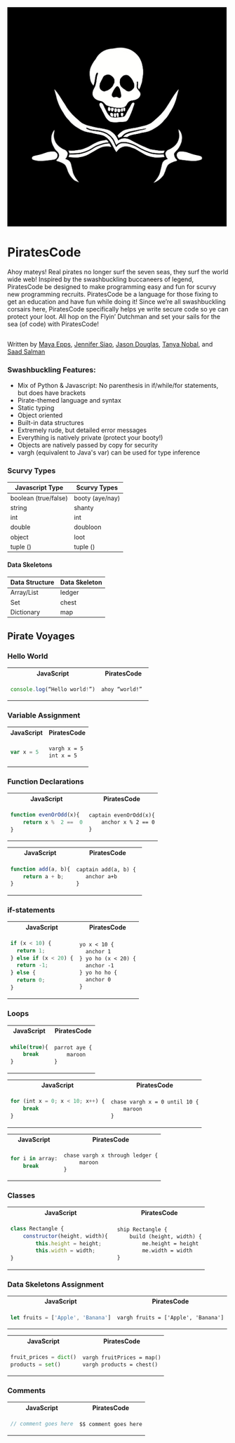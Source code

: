 <img src=./docs/piratescodelogo.jpg width="500" height="500"> 

# PiratesCode

Ahoy mateys! Real pirates no longer surf the seven seas, they surf the world wide web! Inspired by the swashbuckling buccaneers of legend, PiratesCode be designed to make programming easy and fun for scurvy new programming recruits. PiratesCode be a language for those fixing to get an education and have fun while doing it! Since we’re all swashbuckling corsairs here, PiratesCode specifically helps ye write secure code so ye can protect your loot. All hop on the Flyin’ Dutchman and set your sails for the sea (of code) with PiratesCode!

##
Written by [Maya Epps](https://github.com/mayaepps), [Jennifer Siao](https://github.com/jennifer-s19), [Jason Douglas](https://github.com/jasoncd31), [Tanya Nobal](https://github.com/tnobal), and [Saad Salman](https://github.com/thesaadsalman)

### Swashbuckling Features:
- Mix of Python & Javascript: No parenthesis in if/while/for statements, but does have brackets
- Pirate-themed language and syntax
- Static typing
- Object oriented
- Built-in data structures
- Extremely rude, but detailed error messages
- Everything is natively private (protect your booty!)
- Objects are natively passed by copy for security
- vargh (equivalent to Java's var) can be used for type inference

### Scurvy Types
| Javascript Type     | Scurvy Types   |
| --------------      | -------------- |
| boolean (true/false)| booty (aye/nay)|      
| string              | shanty         |
| int                 | int            |
| double              | doubloon       |
| object              | loot           |
| tuple ()            | tuple ()       |


#### Data Skeletons
| Data Structure | Data Skeleton |
| -------------- | --------------|
| Array/List     | ledger        |
| Set            | chest         |
| Dictionary     | map           |

## Pirate Voyages

### Hello World

<table>
<tr> <th>JavaScript</th><th>PiratesCode</th><tr>
</tr>
<td>

```javascript
console.log(“Hello world!”)
```

</td>

<td>

```
ahoy “world!” 
```

</td>
</table>

### Variable Assignment

<table>
<tr> <th>JavaScript</th><th>PiratesCode</th><tr>
</tr>
<td>

```javascript
var x = 5
```

</td>

<td>

```
vargh x = 5
int x = 5
```

</td>
</table>

### Function Declarations

<table>
<tr> <th>JavaScript</th><th>PiratesCode</th><tr>
</tr>
<td>
    
```javascript
function evenOrOdd(x){
    return x %  2 ==  0
}
```
</td>
<td>
    
```
captain evenOrOdd(x){
    anchor x % 2 == 0
}
```
</td>
</table>


<table>
<tr> <th>JavaScript</th><th>PiratesCode</th><tr>
</tr>
<td>
    
```javascript
function add(a, b){
    return a + b;
}
```
</td>
<td>
    
```
captain add(a, b) { 
   anchor a+b
}
```
</td>
</table>

### if-statements

<table>
<tr> <th>JavaScript</th><th>PiratesCode</th><tr>
</tr>
<td>
    
```javascript
if (x < 10) {
  return 1;
} else if (x < 20) {
  return -1;
} else {
  return 0;
}
```
</td>
<td>
    
```
yo x < 10 {
  anchor 1
} yo ho (x < 20) {
  anchor -1
} yo ho ho {
  anchor 0
} 
```
</td>
</table>

### Loops

<table>
<tr> <th>JavaScript</th><th>PiratesCode</th><tr>
</tr>
<td>
    
```javascript
while(true){
    break
}
```
</td>
<td>
    
```
parrot aye {
    maroon
}
```
</td>
</table>

<table>
<tr> <th>JavaScript</th><th>PiratesCode</th><tr>
</tr>
<td>
    
```javascript
for (int x = 0; x < 10; x++) {
    break
}
```
</td>
<td>
    
```
chase vargh x = 0 until 10 {
    maroon
}
```
</td>
</table>

<table>
<tr> <th>JavaScript</th><th>PiratesCode</th><tr>
</tr>
<td>
    
```python
for i in array:
    break
```
</td>
<td>
    
```
chase vargh x through ledger {
     maroon
}
```
</td>
</table>

### Classes

<table>
<tr> <th>JavaScript</th><th>PiratesCode</th><tr>
</tr>
<td>
    
```javascript
class Rectangle {
    constructor(height, width){ 
        this.height = height;
        this.width = width;
}
```
</td>
<td>
    
```
ship Rectangle {
    build (height, width) {
        me.height = height
        me.width = width
}
```
</td>
</table>

### Data Skeletons Assignment

<table>
<tr> <th>JavaScript</th><th>PiratesCode</th><tr>
</tr>
<td>
    
```javascript
let fruits = ['Apple', 'Banana']
```
</td>
<td>
    
```
vargh fruits = ['Apple', 'Banana']
```
</td>
</table>

<table>
<tr> <th>JavaScript</th><th>PiratesCode</th><tr>
</tr>
<td>
    
```python
fruit_prices = dict()
products = set()
```
</td>
<td>
    
```
vargh fruitPrices = map()
vargh products = chest()
```
</td>
</table>

### Comments   

<table>
<tr> <th>JavaScript</th><th>PiratesCode</th><tr>
</tr>
<td> 
    
```javascript
// comment goes here
```
</td>
<td>
    
```
$$ comment goes here
```
</td>
</table>
